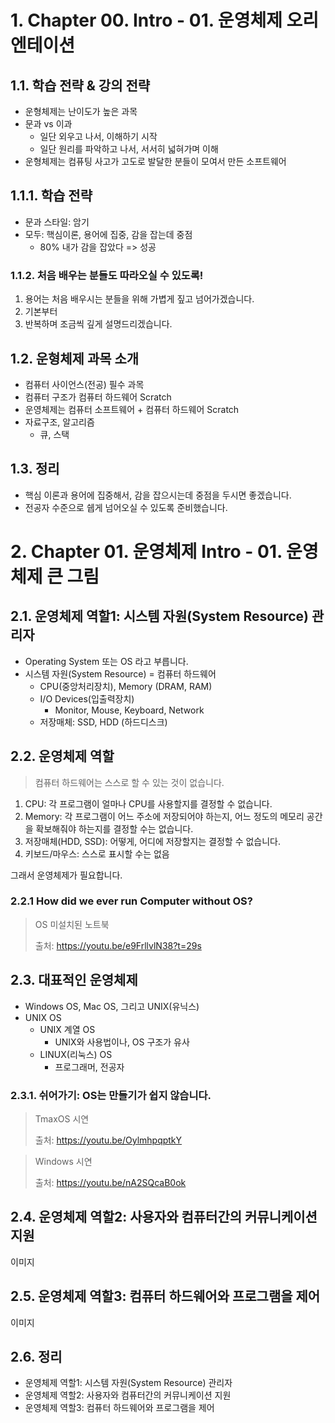 # 1. Chapter 00. Intro - 01. 운영체제 오리엔테이션

## 1.1. 학습 전략 & 강의 전략

- 운형체제는 난이도가 높은 과목
- 문과 vs 이과
  - 일단 외우고 나서, 이해하기 시작
  - 일단 원리를 파악하고 나서, 서서히 넓혀가며 이해
- 운형체제는 컴퓨팅 사고가 고도로 발달한 분들이 모여서 만든 소프트웨어



## 1.1.1. 학습 전략

- 문과 스타일: 암기
- 모두: 핵심이론, 용어에 집중, 감을 잡는데 중점
  - 80% 내가 감을 잡았다 => 성공



### 1.1.2. 처음 배우는 분들도 따라오실 수 있도록!

1. 용어는 처음 배우시는 분들을 위해 가볍게 짚고 넘어가겠습니다.
2. 기본부터
3. 반복하며 조금씩 깊게 설명드리겠습니다.



## 1.2. 운형체제 과목 소개

- 컴퓨터 사이언스(전공) 필수 과목
- 컴퓨터 구조가 컴퓨터 하드웨어 Scratch
- 운영체제는 컴퓨터 소프트웨어 + 컴퓨터 하드웨어 Scratch
- 자료구조, 알고리즘
  - 큐, 스택



## 1.3. 정리

- 핵심 이론과 용어에 집중해서, 감을 잡으시는데 중점을 두시면 좋겠습니다.
- 전공자 수준으로 쉡게 넘어오실 수 있도록 준비했습니다.



# 2. Chapter 01. 운영체제 Intro - 01. 운영체제 큰 그림

## 2.1. 운영체제 역할1: 시스템 자원(System Resource) 관리자

- Operating System 또는 OS 라고 부릅니다.
- 시스템 자원(System Resource) = 컴퓨터 하드웨어
  - CPU(중앙처리장치), Memory (DRAM, RAM)
  - I/O Devices(입출력장치)
    - Monitor, Mouse, Keyboard, Network
  - 저장매체: SSD, HDD (하드디스크)



## 2.2. 운영체제 역할

> 컴퓨터 하드웨어는 스스로 할 수 있는 것이 없습니다.

1. CPU: 각 프로그램이 얼마나 CPU를 사용할지를 결정할 수 없습니다.
2. Memory: 각 프로그램이 어느 주소에 저장되어야 하는지, 어느 정도의 메모리 공간을 확보해줘야 하는지를 결정할 수는 없습니다.
3.  저장매체(HDD, SSD): 어떻게, 어디에 저장할지는 결정할 수 없습니다.
4. 키보드/마우스: 스스로 표시할 수는 없음



그래서 운영체제가 필요합니다.



### 2.2.1 How did we ever run Computer without OS?

> OS 미설치된 노트북
>
> 출처: https://youtu.be/e9FrllvlN38?t=29s



## 2.3. 대표적인 운영체제

- Windows OS, Mac OS, 그리고 UNIX(유닉스)
- UNIX OS
  - UNIX 계열 OS
    - UNIX와 사용법이나, OS 구조가 유사
  - LINUX(리눅스) OS
    - 프로그래머, 전공자



### 2.3.1. 쉬어가기: OS는 만들기가 쉽지 않습니다.

> TmaxOS 시연
>
> 출처: https://youtu.be/OylmhpqptkY

> Windows 시연
>
> 출처: https://youtu.be/nA2SQcaB0ok



## 2.4. 운영체제 역할2: 사용자와 컴퓨터간의 커뮤니케이션 지원

이미지



## 2.5. 운영체제 역할3: 컴퓨터 하드웨어와 프로그램을 제어

이미지



## 2.6. 정리

- 운영체제 역할1: 시스템 자원(System Resource) 관리자
- 운영체제 역할2: 사용자와 컴퓨터간의 커뮤니케이션 지원
- 운영체제 역할3: 컴퓨터 하드웨어와 프로그램을 제어